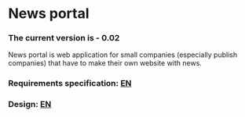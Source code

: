 # News portal
### The current version is - 0.02
News portal is web application for small companies (especially publish companies) that have to make their own website with news.
### Requirements specification: [EN](https://github.com/peekhovsky/trtpo-news-portal-2018/blob/master/docs/Project%20Documentation/SRS.md)
### Design: [EN](https://github.com/peekhovsky/trtpo-news-portal-2018/tree/master/docs/UMLDiagrams)
